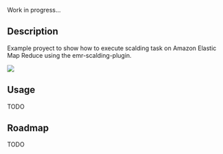 Work in progress...

## Description

Example proyect to show how to execute scalding task on Amazon Elastic Map Reduce using the emr-scalding-plugin.


![](https://raw2.github.com/felixgborrego/example-scalding-emr/master/docs/diagram.png)

## Usage

TODO

## Roadmap

TODO